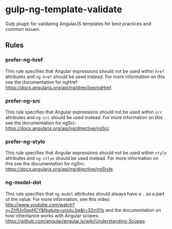 # gulp-ng-template-validate
Gulp plugin for validating AngularJS templates for best practices and common issues.

## Rules

### prefer-ng-href
This rule specifies that Angular expressions should not be used within `href` attributes and `ng-href` should be used instead. For more information on this see the documentation for ngHref: https://docs.angularjs.org/api/ng/directive/ngHref.

### prefer-ng-src
This rule specifies that Angular expressions should not be used within `src` attributes and `ng-src` should be used instead. For more information on this see the documentation for ngSrc: https://docs.angularjs.org/api/ng/directive/ngSrc.

### prefer-ng-style
This rule specifies that Angular expressions should not be used within `style` attributes and `ng-stlye` should be used instead. For more information on this see the documentation for ngSrc: https://docs.angularjs.org/api/ng/directive/ngStyle.

### ng-model-dot
This rule specifies that `ng-model` attributes should always have a `.` as a part of the value. For more information, see this video: http://www.youtube.com/watch?v=ZhfUv0spHCY&feature=youtu.be&t=32m51s and the documentation on how inheritance works with Angular scopes: https://github.com/angular/angular.js/wiki/Understanding-Scopes.
